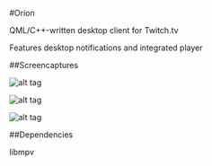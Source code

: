 
#Orion

QML/C++-written desktop client for Twitch.tv

Features desktop notifications and integrated player

##Screencaptures

![alt tag](https://raw.githubusercontent.com/alamminsalo/orion/master/resources/screenshots/1.png)

![alt tag](https://raw.githubusercontent.com/alamminsalo/orion/master/resources/screenshots/2.png)

![alt tag](https://raw.githubusercontent.com/alamminsalo/orion/master/resources/screenshots/3.png)

##Dependencies

libmpv

